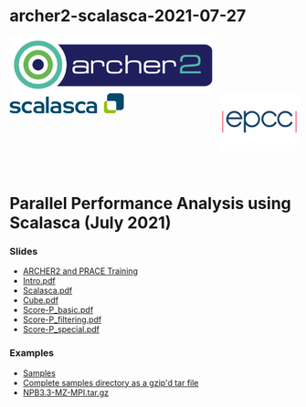 # archer2-scalasca-2021-07-27

<img src="./images/Archer2_logo.png" width="355" height="100"
align="left">  <img src="./images/scalasca-logo.png" align="centre" width="200" height="35"> <img src="./images/epcc_logo.jpg" align="right"
width="133" height="100">

<br /><br /><br /><br /><br />

# Parallel Performance Analysis using Scalasca (July 2021)

<h3>Slides</h3>

 * <a href="slides/L00-ARCHER2-PTC-Intro.pdf">ARCHER2 and PRACE Training</a>
 * <a href="slides/Intro.pdf">Intro.pdf</a>
 * <a href="slides/Scalasca.pdf">Scalasca.pdf</a>
 * <a href="slides/Cube.pdf">Cube.pdf</a>
 * <a href="slides/Score-P_basic.pdf">Score-P_basic.pdf</a>
 * <a href="slides/Score-P_filtering.pdf">Score-P_filtering.pdf</a>
 * <a href="slides/Score-P_special.pdf">Score-P_special.pdf</a>

<h3>Examples</h3>

 * <a href="samples">Samples</a>
 * <a href="https://github.com/EPCCed/archer2-scalasca-2021-07-27/raw/main/samples.tar.gz">Complete samples directory as a gzip'd tar file</a>
  * <a href="https://github.com/EPCCed/archer2-scalasca-2021-07-27/raw/main/NPB3.3-MZ-MPI.tar.gz">NPB3.3-MZ-MPI.tar.gz</a>